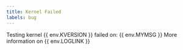 ```yaml
---
title: Kernel Failed
labels: bug
---
```

Testing kernel {{ env.KVERSION }} failed on: {{ env.MYMSG }}
More information on {{ env.LOGLINK }}
